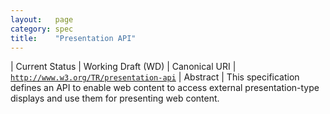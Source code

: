 ```yaml
---
layout:   page
category: spec
title:    "Presentation API"
---
```


| Current Status | Working Draft (WD)
| Canonical URI | [`http://www.w3.org/TR/presentation-api`](http://www.w3.org/TR/presentation-api)
| Abstract | This specification defines an API to enable web content to access external presentation-type displays and use them for presenting web content.